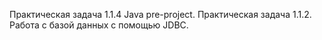 Практическая задача 1.1.4 Java pre-project. Практическая задача 1.1.2. Работа с базой данных c помощью JDBC.
